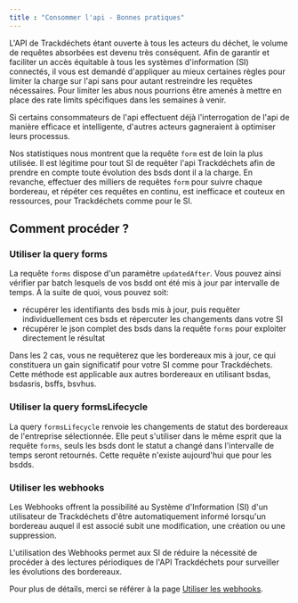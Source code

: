 ```yaml
---
title : "Consommer l'api - Bonnes pratiques"
---
```


L'API de Trackdéchets étant ouverte à tous les acteurs du déchet, le volume de requêtes absorbées est devenu très conséquent. 
Afin de garantir et faciliter un accès équitable à tous les systèmes d'information (SI) connectés, il vous est demandé d'appliquer au mieux certaines règles pour limiter la charge sur l'api sans pour autant restreindre les requêtes nécessaires.
Pour limiter les abus nous pourrions être amenés à mettre en place des rate limits spécifiques dans les semaines à venir.

Si certains consommateurs de l'api effectuent déjà l'interrogation de l'api de manière efficace et intelligente, d'autres acteurs gagneraient à optimiser leurs processus.

Nos statistiques nous montrent que la requête `form` est de loin la plus utilisée.
Il est légitime pour tout SI de requêter l'api Trackdéchets afin de prendre en compte toute évolution des bsds dont il a la charge.
En revanche, effectuer des milliers de requêtes `form` pour suivre chaque bordereau, et répéter ces requêtes en continu, est inefficace et couteux en ressources, pour Trackdéchets comme pour le SI.

## Comment procéder ?

### Utiliser la query forms

La requête `forms` dispose d'un paramètre `updatedAfter`. Vous pouvez ainsi vérifier par batch lesquels de vos bsdd ont été mis à jour par intervalle de temps. À la suite de quoi, vous pouvez soit:
- récupérer les identifiants des bsds mis à jour, puis requêter individuellement ces bsds et répercuter les changements dans votre SI
- récupérer le json complet des bsds dans la requête `forms` pour exploiter directement le résultat

Dans les 2 cas, vous ne requêterez que les bordereaux mis à jour, ce qui constituera un gain significatif pour votre SI comme pour Trackdéchets.
Cette méthode est applicable aux autres bordereaux en utilisant bsdas, bsdasris, bsffs, bsvhus.

### Utiliser la query formsLifecycle

La query `formsLifecycle` renvoie les changements de statut des bordereaux de l'entreprise sélectionnée. Elle peut s'utiliser dans le même esprit que la requête `forms`, seuls les bsds dont le statut a changé dans l'intervalle de temps seront retournés. 
Cette requête n'existe aujourd'hui que pour les bsdds.

### Utiliser les webhooks

Les Webhooks offrent la possibilité au Système d'Information (SI) d'un utilisateur de Trackdéchets d'être automatiquement informé lorsqu'un bordereau auquel il est associé subit une modification, une création ou une suppression.

L'utilisation des Webhooks permet aux SI de réduire la nécessité de procéder à des lectures périodiques de l'API Trackdéchets pour surveiller les évolutions des bordereaux.

Pour plus de détails, merci se référer à la page [Utiliser les webhooks](./webhooks.md).
